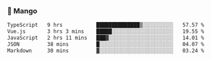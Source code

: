 ### 🥭 Mango

<!--START_SECTION:waka-->

```txt
TypeScript   9 hrs           ██████████████▒░░░░░░░░░░   57.57 %
Vue.js       3 hrs 3 mins    █████░░░░░░░░░░░░░░░░░░░░   19.55 %
JavaScript   2 hrs 11 mins   ███▓░░░░░░░░░░░░░░░░░░░░░   14.01 %
JSON         38 mins         █░░░░░░░░░░░░░░░░░░░░░░░░   04.07 %
Markdown     30 mins         ▓░░░░░░░░░░░░░░░░░░░░░░░░   03.24 %
```

<!--END_SECTION:waka-->
